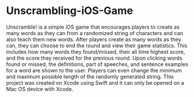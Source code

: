 # Unscrambling-iOS-Game
Unscramble! is a simple iOS game that encourages players to create as many words as they can from a randomized string of characters and can also teach them new words. After players create as many words as they can, they can choose to end the round and view their game statistics. This includes how many words they found/missed, their all time highest score, and the score they received for the previous round. Upon clicking words found or missed, the definitions, part of speeches, and sentence examples for a word are shown to the user. Players can even change the minimum and maximum possible length of the randomly generated string. This project was created on Xcode using Swift and it can only be opened on a Mac OS device with Xcode.
